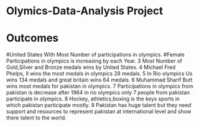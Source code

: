 # Olymics-Data-Analysis Project
# Outcomes
#United States With Most Number of participations in olympics.
#Female Participations in olympics is increasing by each Year.
3 Most Number of Gold,Silver and Bronze medals wins by United States.
4 Michael Fred Phelps, II	wins the most medals in olympics 28 medals.
5 In Rio olympics Us wins 134 medals and great britain wins 64 medals.
6 Muhammad Sharif Butt wins most medals for pakistan in olympics. 
7 Participations in olympics from pakistan is decrease after 1964 in rio olympics only 7 people from pakistan participate in olympics.
8 Hockey, athletics,boxing is the keys sports in which pakistan participate mostly.
9 Pakistan has huge talent but they need support and resources to represent pakistan at international level and show there talent to the world.
